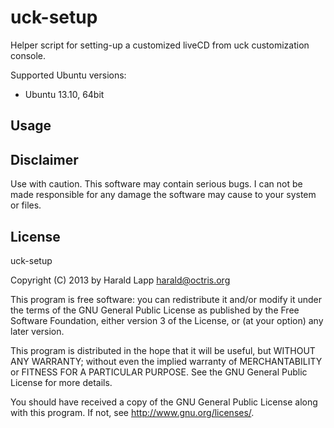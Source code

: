# uck-setup

Helper script for setting-up a customized liveCD from uck customization console.

Supported Ubuntu versions:

* Ubuntu 13.10, 64bit

## Usage

## Disclaimer

Use with caution. This software may contain serious bugs. I can not be made responsible for
any damage the software may cause to your system or files.

## License

uck-setup

Copyright (C) 2013 by Harald Lapp <harald@octris.org>

This program is free software: you can redistribute it and/or modify it under the terms of the GNU General Public License as published by the Free Software Foundation, either version 3 of the License, or (at your option) any later version.

This program is distributed in the hope that it will be useful, but WITHOUT ANY WARRANTY; without even the implied warranty of MERCHANTABILITY or FITNESS FOR A PARTICULAR PURPOSE. See the GNU General Public License for more details.

You should have received a copy of the GNU General Public License along with this program. If not, see <http://www.gnu.org/licenses/>.

